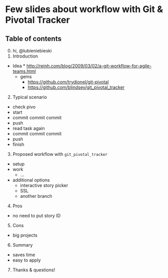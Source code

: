 # Few slides about workflow with Git & Pivotal Tracker

## Table of contents

0. hi, @lubieniebieski
1. Introduction
* Idea
      * http://reinh.com/blog/2009/03/02/a-git-workflow-for-agile-teams.html
  * gems
      * https://github.com/trydionel/git-pivotal
      * https://github.com/blindsey/git_pivotal_tracker
2. Typical scenario
  * check pivo
  * start
  * commit commit commit
  * push
  * read task again
  * commit commit commit
  * push
  * finish
3. Proposed workflow with `git_pivotal_tracker`
  * setup
  * work
      * ...
  * additional options
      * interactive story picker
      * SSL
      * another branch
4. Pros
  * no need to put story ID
5. Cons
  * big projects
6. Summary
  * saves time
  * easy to apply
7. Thanks & questions!